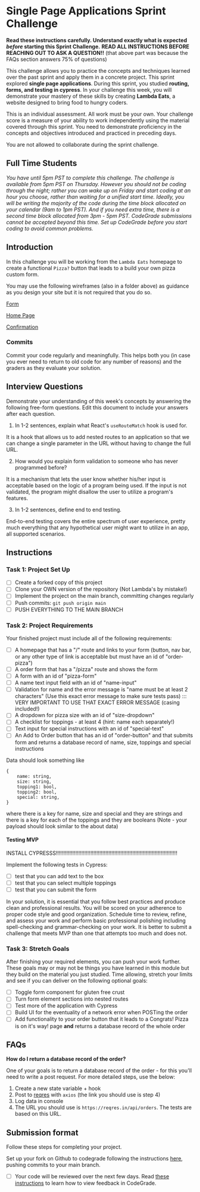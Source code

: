 # Single Page Applications Sprint Challenge

**Read these instructions carefully. Understand exactly what is expected _before_ starting this Sprint Challenge.**
**READ ALL INSTRUCTIONS BEFORE REACHING OUT TO ASK A QUESTION!!**
(that above part was because the FAQs section answers 75% of questions)

This challenge allows you to practice the concepts and techniques learned over the past sprint and apply them in a concrete project. This sprint explored **single page applications**. During this sprint, you studied **routing, forms, and testing in cypress**. In your challenge this week, you will demonstrate your mastery of these skills by creating **Lambda Eats**, a website designed to bring food to hungry coders.

This is an individual assessment. All work must be your own. Your challenge score is a measure of your ability to work independently using the material covered through this sprint. You need to demonstrate proficiency in the concepts and objectives introduced and practiced in preceding days.

You are not allowed to collaborate during the sprint challenge.

## Full Time Students

_You have until 5pm PST to complete this challenge. The challenge is available from 5pm PST on Thursday. However you should not be coding through the night; rather you can wake up on Friday and start coding at an hour you choose, rather than waiting for a unified start time. Ideally, you will be writing the majority of the code during the time block allocated on your calendar (9am to 1pm PST). And if you need extra time, there is a second time block allocated from 3pm - 5pm PST. CodeGrade submissions cannot be accepted beyond this time. Set up CodeGrade before you start coding to avoid common problems._

## Introduction

In this challenge you will be working from the `Lambda Eats` homepage to create a functional `Pizza?` button that leads to a build your own pizza custom form.

You may use the following wireframes (also in a folder above) as guidance as you design your site but it is not required that you do so.

[Form](https://tk-assets.lambdaschool.com/d43783ef-e6a8-4154-ba68-430e2275fddc_Form.png)

[Home Page](https://tk-assets.lambdaschool.com/ed737cf5-723e-428d-9b25-192143c8b71f_HomePage.png)

[Confirmation](https://tk-assets.lambdaschool.com/a0f43a34-9fab-4d2b-89f7-e23b22d32964_Pizza.gif)

### Commits

Commit your code regularly and meaningfully. This helps both you (in case you ever need to return to old code for any number of reasons) and the graders as they evaluate your solution.

## Interview Questions

Demonstrate your understanding of this week's concepts by answering the following free-form questions. Edit this document to include your answers after each question.

1. In 1-2 sentences, explain what React's `useRouteMatch` hook is used for.

It is a hook that allows us to add nested routes to an application so that we can change a single parameter in the URL without having to change the full URL.

2. How would you explain form validation to someone who has never programmed before?

It is a mechanism that lets the user know whether his/her input is acceptable based on the logic of a program being used. If the input is not validated, the program might disallow the user to utilize a program's features.

3. In 1-2 sentences, define end to end testing.

End-to-end testing covers the entire spectrum of user experience, pretty much everything that any hypothetical user might want to utilize in an app, all supported scenarios.

## Instructions

### Task 1: Project Set Up

- [ ] Create a forked copy of this project
- [ ] Clone your OWN version of the repository (Not Lambda's by mistake!)
- [ ] Implement the project on the main branch, committing changes regularly
- [ ] Push commits: `git push origin main`
- [ ] PUSH EVERYTHING TO THE MAIN BRANCH

### Task 2: Project Requirements

Your finished project must include all of the following requirements:

- [ ] A homepage that has a "/" route and links to your form (button, nav bar, or any other type of link is acceptable but must have an id of "order-pizza")
- [ ] A order form that has a "/pizza" route and shows the form
- [ ] A form with an id of "pizza-form"
- [ ] A name text input field with an id of "name-input"
- [ ] Validation for name and the error message is "name must be at least 2 characters" (Use this exact error message to make sure tests pass) ::: VERY IMPORTANT TO USE THAT EXACT ERROR MESSAGE (casing included!)
- [ ] A dropdown for pizza size with an id of "size-dropdown"
- [ ] A checklist for toppings - at least 4 (hint: name each separately!)
- [ ] Text input for special instructions with an id of "special-text"
- [ ] An Add to Order button that has an id of "order-button" and that submits form and returns a database record of name, size, toppings and special instructions

Data should look something like
```
{
    name: string,
    size: string,
    topping1: bool,
    topping2: bool,
    special: string,
}
```
where there is a key for name, size and special and they are strings
and
there is a key for each of the toppings and they are booleans
(Note - your payload should look similar to the about data)

#### Testing MVP

INSTALL CYPRESSS!!!!!!!!!!!!!!!!!!!!!!!!!!!!!!!!!!!!!!!!!!!!!!!!!!!!!!!!!!!!!!!!!!!!!!!!!!!!!!!!!

Implement the following tests in Cypress:

- [ ] test that you can add text to the box
- [ ] test that you can select multiple toppings
- [ ] test that you can submit the form

In your solution, it is essential that you follow best practices and produce clean and professional results. You will be scored on your adherence to proper code style and good organization. Schedule time to review, refine, and assess your work and perform basic professional polishing including spell-checking and grammar-checking on your work. It is better to submit a challenge that meets MVP than one that attempts too much and does not.

### Task 3: Stretch Goals

After finishing your required elements, you can push your work further. These goals may or may not be things you have learned in this module but they build on the material you just studied. Time allowing, stretch your limits and see if you can deliver on the following optional goals:

- [ ] Toggle form component for gluten free crust
- [ ] Turn form element sections into nested routes
- [ ] Test more of the application with Cypress
- [ ] Build UI for the eventuality of a network error when POSTing the order
- [ ] Add functionality to your order button that it leads to a Congrats! Pizza is on it's way! page **and** returns a database record of the whole order

## FAQs

**How do I return a database record of the order?**

One of your goals is to return a database record of the order - for this you'll need to write a post request. For more detailed steps, use the below:

1. Create a new state variable + hook
2. Post to [reqres](https://reqres.in/) with `axios` (the link you should use is step 4)
3. Log data in console
4. The URL you should use is `https://reqres.in/api/orders`. The tests are based on this URL.

## Submission format

Follow these steps for completing your project.

Set up your fork on Github to codegrade following the instructions [here](https://lambdaschool.instructure.com/courses/1675/assignments/51399?module_item_id=617624), pushing commits to your main branch.
- [ ] Your code will be reviewed over the next few days. Read [these instructions](https://www.notion.so/How-to-View-Feedback-in-CodeGrade-c5147cee220c4044a25de28bcb6bb54a) to learn how to view feedback in CodeGrade.
